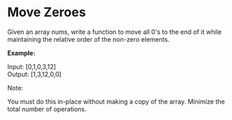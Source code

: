 # Move Zeroes

Given an array nums, write a function to move all 0's to the end of it while maintaining the relative order of the non-zero elements.

**Example:**

Input: [0,1,0,3,12]<br>
Output: [1,3,12,0,0]<br>

Note:

You must do this in-place without making a copy of the array.
Minimize the total number of operations.
